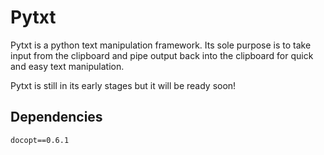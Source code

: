 # Pytxt

Pytxt is a python text manipulation framework.
Its sole purpose is to take input from the clipboard and pipe output back into the clipboard for quick and easy text manipulation.

Pytxt is still in its early stages but it will be ready soon!

## Dependencies
<code>docopt==0.6.1</code>
